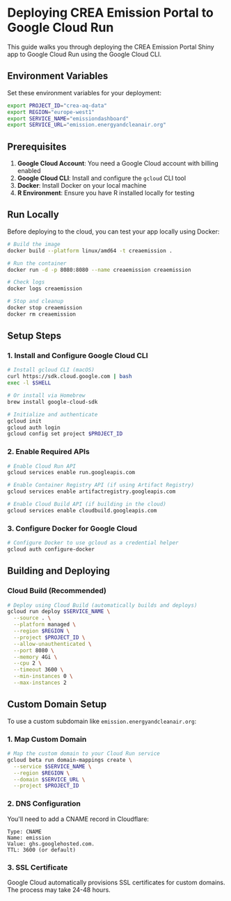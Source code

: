 # Deploying CREA Emission Portal to Google Cloud Run

This guide walks you through deploying the CREA Emission Portal Shiny app to Google Cloud Run using the Google Cloud CLI.

## Environment Variables

Set these environment variables for your deployment:

```bash
export PROJECT_ID="crea-aq-data"
export REGION="europe-west1"
export SERVICE_NAME="emissiondashboard"
export SERVICE_URL="emission.energyandcleanair.org"
```

## Prerequisites

1. **Google Cloud Account**: You need a Google Cloud account with billing enabled
2. **Google Cloud CLI**: Install and configure the `gcloud` CLI tool
3. **Docker**: Install Docker on your local machine
4. **R Environment**: Ensure you have R installed locally for testing

## Run Locally

Before deploying to the cloud, you can test your app locally using Docker:

```bash
# Build the image
docker build --platform linux/amd64 -t creaemission .

# Run the container
docker run -d -p 8080:8080 --name creaemission creaemission

# Check logs
docker logs creaemission

# Stop and cleanup
docker stop creaemission
docker rm creaemission
```

## Setup Steps

### 1. Install and Configure Google Cloud CLI

```bash
# Install gcloud CLI (macOS)
curl https://sdk.cloud.google.com | bash
exec -l $SHELL

# Or install via Homebrew
brew install google-cloud-sdk

# Initialize and authenticate
gcloud init
gcloud auth login
gcloud config set project $PROJECT_ID
```

### 2. Enable Required APIs

```bash
# Enable Cloud Run API
gcloud services enable run.googleapis.com

# Enable Container Registry API (if using Artifact Registry)
gcloud services enable artifactregistry.googleapis.com

# Enable Cloud Build API (if building in the cloud)
gcloud services enable cloudbuild.googleapis.com
```

### 3. Configure Docker for Google Cloud

```bash
# Configure Docker to use gcloud as a credential helper
gcloud auth configure-docker
```

## Building and Deploying

### Cloud Build (Recommended)

```bash
# Deploy using Cloud Build (automatically builds and deploys)
gcloud run deploy $SERVICE_NAME \
  --source . \
  --platform managed \
  --region $REGION \
  --project $PROJECT_ID \
  --allow-unauthenticated \
  --port 8080 \
  --memory 4Gi \
  --cpu 2 \
  --timeout 3600 \
  --min-instances 0 \
  --max-instances 2
```

## Custom Domain Setup

To use a custom subdomain like `emission.energyandcleanair.org`:

### 1. Map Custom Domain

```bash
# Map the custom domain to your Cloud Run service
gcloud beta run domain-mappings create \
  --service $SERVICE_NAME \
  --region $REGION \
  --domain $SERVICE_URL \
  --project $PROJECT_ID
```

### 2. DNS Configuration

You'll need to add a CNAME record in Cloudflare:

```
Type: CNAME
Name: emission
Value: ghs.googlehosted.com.
TTL: 3600 (or default)
```

### 3. SSL Certificate

Google Cloud automatically provisions SSL certificates for custom domains. The process may take 24-48 hours.

